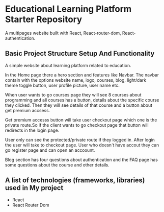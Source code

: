 # Educational Learning Platform Starter Repository

A multipages website built with React, React-router-dom, React-authentication.

## Basic Project Structure Setup And Functionality

A simple website about learning platform related to education.

In the Home page there a hero section and features like Navbar. The navbar contain with the options website name, logo, courses, blog, light/dark theme toggle button, user profile picture, user name etc.

When user wants to go courses page they will see 8 courses about programming and all courses has a button, details about the specific course they clicked. Then they will see details of that course and a button about get premium accsess.

Get premium accesss button will take user checkout page which one is the private route.So if the client wants to go checkout page that button will redirects in the login page.

User only can see the protected/private route if they logged in. After login the user will take to checkout page. User who doesn't have accout they can go register page and can open an accoount.

Blog section has four questions about authentication and the FAQ page has some questions about the course and other details.


## A list of technologies (frameworks, libraries) used in My project

* React
* React Router Dom
